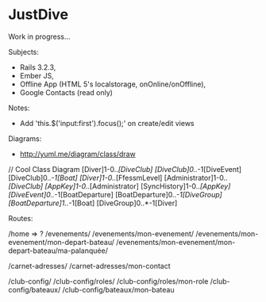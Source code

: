 JustDive
========

Work in progress...

Subjects:
- Rails 3.2.3,
- Ember JS,
- Offline App (HTML 5's localstorage, onOnline/onOffline),
- Google Contacts (read only)

Notes:
- Add 'this.$('input:first').focus();' on create/edit views

Diagrams:
- http://yuml.me/diagram/class/draw

// Cool Class Diagram
[Diver]1-0..*[DiveClub]
[DiveClub]0..*-1[DiveEvent]
[DiveClub]0..*-1[Boat]
[Diver]1-0..*[FfessmLevel]
[Administrator]1-0..*[DiveClub]
[AppKey]1-0..*[Administrator]
[SyncHistory]1-0..*[AppKey]
[DiveEvent]0..*-1[BoatDeparture]
[BoatDeparture]0..*-1[DiveGroup]
[BoatDeparture]1..*-1[Boat]
[DiveGroup]0..*-1[Diver]



Routes:

/home => ?
/evenements/
/evenements/mon-evenement/
/evenements/mon-evenement/mon-depart-bateau/
/evenements/mon-evenement/mon-depart-bateau/ma-palanquée/

/carnet-adresses/
/carnet-adresses/mon-contact

/club-config/
/club-config/roles/
/club-config/roles/mon-role
/club-config/bateaux/
/club-config/bateaux/mon-bateau